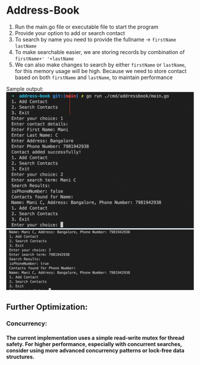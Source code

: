 # Address-Book

1. Run the main.go file or executable file to start the program
2. Provide your option to add or search contact
3. To search by name you need to provide the fullname -> `firstName lastName`
4. To make searchable easier, we are storing records by combination of `firstName+' '+lastName`
5. We can also make changes to search by either `firstName` or `lastName`, for this memory usage will be high. Because we need to store contact based on both `firstName` and `lastName`, to maintain performance

Sample output:
![Example Image](image1.png)
![Example Image](image2.png)

## Further Optimization:
### Concurrency:
#### The current implementation uses a simple read-write mutex for thread safety. For higher performance, especially with concurrent searches, consider using more advanced concurrency patterns or lock-free data structures.

